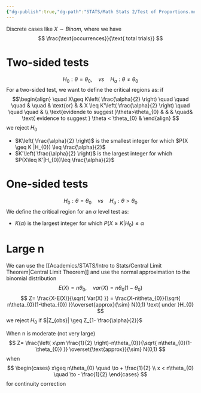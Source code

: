 ```yaml
---
{"dg-publish":true,"dg-path":"STATS/Math Stats 2/Test of Proportions.md","permalink":"/stats/math-stats-2/test-of-proportions/","created":"2025-03-29T01:59:39.808-04:00","updated":"2025-07-07T17:32:42.550-04:00"}
---
```


Discrete cases like $X\sim Binom$, where we have
$$
\frac{\text{occurrences}}{\text{ total trials}}
$$
# Two-sided tests
$$
H_{0}: \theta= \theta_{0}, \quad vs \quad H_{a}: \theta \neq \theta_{0}
$$
For a two-sided test, we want to define the critical regions as: if
$$\begin{align}
 \quad X\geq K\left( \frac{\alpha}{2} \right) \quad \quad \quad &  \quad &  \text{or}  &  &    X \leq K'\left( \frac{\alpha}{2} \right) \quad \quad \quad & \\
 \text{evidende to suggest }\theta>\theta_{0} &  &  &  \quad&  \text{ evidence to suggest } \theta < \theta_{0}   & 
\end{align}
$$
we reject $H_{0}$
- $K\left( \frac{\alpha}{2} \right)$ is the smallest integer for which $P(X \geq K |H_{0}) \leq \frac{\alpha}{2}$
- $K'\left( \frac{\alpha}{2} \right)$ is the largest integer for which $P(X\leq K'|H_{0})\leq \frac{\alpha}{2}$


# One-sided tests
$$
H_{0}: \theta = \theta_{0} \quad vs \quad H_{a}: \theta > \theta_{0}
$$
We define the critical region for an $\alpha$ level test as:
- $K(\alpha)$ is the largest integer for which $P(X \geq K | H_{0})\leq \alpha$

# Large n
We can use the [[Academics/STATS/Intro to Stats/Central Limit Theorem\|Central Limit Theorem]] and use the normal approximation to the binomial distribution
$$
E(X)= n \theta_{0}, \quad var(X) =n\theta_{0} (1-\theta_{0})
$$
$$
Z= \frac{X-E(X)}{\sqrt{ Var(X) }} = \frac{X-n\theta_{0}}{\sqrt{ n\theta_{0}(1-\theta_{0}) }}\overset{approx}{\sim} N(0,1) \text{ under }H_{0}
$$
we reject $H_{0}$ if $|Z_{obs}| \geq Z_{1- \frac{\alpha}{2}}$

When n is moderate (not very large)
$$
Z= \frac{\left( x\pm \frac{1}{2} \right)-n\theta_{0}}{\sqrt{ n\theta_{0}(1-\theta_{0}) }} \overset{\text{approx}}{\sim}  N(0,1)
$$
when 
$$
\begin{cases}
x\geq n\theta_{0} \quad \to + \frac{1}{2} \\
x < n\theta_{0} \quad \to - \frac{1}{2}
\end{cases}
$$
for continuity correction

